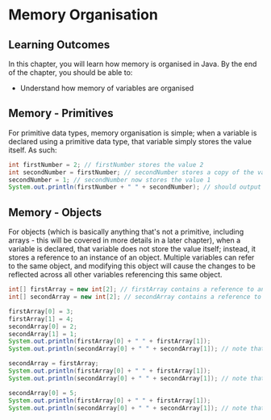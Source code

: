 # Memory Organisation

## Learning Outcomes

In this chapter, you will learn how memory is organised in Java.
By the end of the chapter, you should be able to:
- Understand how memory of variables are organised

## Memory - Primitives

For primitive data types, memory organisation is simple; when a variable is declared using a primitive data type, that variable simply stores the value itself. As such:

```java
int firstNumber = 2; // firstNumber stores the value 2
int secondNumber = firstNumber; // secondNumber stores a copy of the value of firstNumber, which is 2
secondNumber = 1; // secondNumber now stores the value 1
System.out.println(firstNumber + " " + secondNumber); // should output "2 1"
```

## Memory - Objects

For objects (which is basically anything that's not a primitive, including arrays - this will be covered in more details in a later chapter), when a variable is declared, that variable does not store the value itself; instead, it stores a reference to an instance of an object. Multiple variables can refer to the same object, and modifying this object will cause the changes to be reflected across all other variables referencing this same object.

```java
int[] firstArray = new int[2]; // firstArray contains a reference to an array with 2 integers
int[] secondArray = new int[2]; // secondArray contains a reference to a different array with 2 integers

firstArray[0] = 3;
firstArray[1] = 4;
secondArray[0] = 2;
secondArray[1] = 1;
System.out.println(firstArray[0] + " " + firstArray[1]);
System.out.println(secondArray[0] + " " + secondArray[1]); // note that these two are different

secondArray = firstArray;
System.out.println(firstArray[0] + " " + firstArray[1]);
System.out.println(secondArray[0] + " " + secondArray[1]); // note that these two are the same, which is to be expected

secondArray[0] = 5;
System.out.println(firstArray[0] + " " + firstArray[1]);
System.out.println(secondArray[0] + " " + secondArray[1]); // note that these two are the same, which may not be expected
```